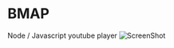 BMAP
====

Node / Javascript youtube player
![ScreenShot](https://raw.github.com/Oted/BMAP/Master/Youdify.png)
